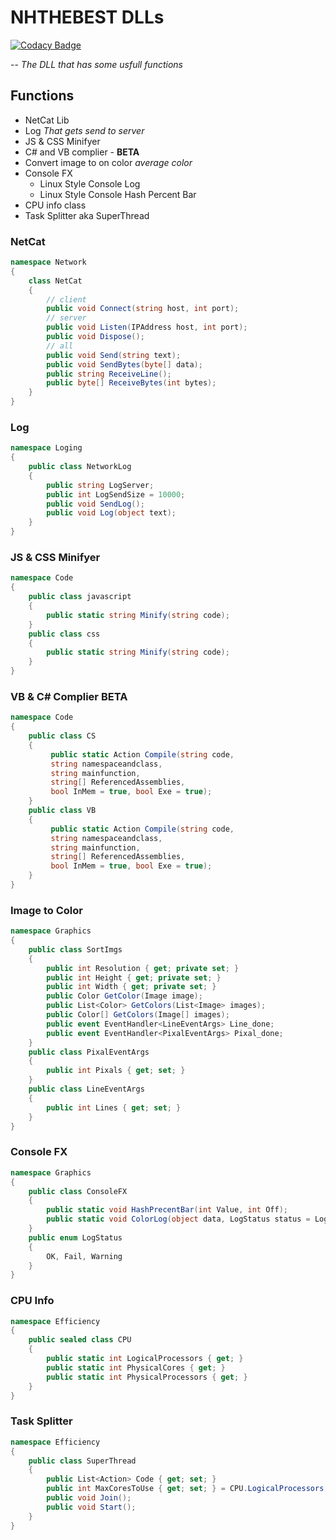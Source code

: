# NHTHEBEST DLLs

[![Codacy Badge](https://api.codacy.com/project/badge/Grade/cc6320fa166643e59e66c7ebb38ff33a)](https://app.codacy.com/app/NHTHEBEST/NHTHEBEST-DLL?utm_source=github.com&utm_medium=referral&utm_content=NHTHEBEST/NHTHEBEST-DLL&utm_campaign=Badge_Grade_Dashboard)

 \-- _The DLL that has some usfull functions_

## Functions

-   NetCat Lib
-   Log _That gets send to server_
-   JS  & CSS Minifyer
-   C# and VB complier - **BETA**
-   Convert image to on color _average color_
-   Console FX
    -   Linux Style Console Log
    -   Linux Style Console Hash Percent Bar
-   CPU info class
-   Task Splitter aka SuperThread

### NetCat

```csharp
namespace Network 
{
    class NetCat 
    {
        // client
        public void Connect(string host, int port);
        // server
        public void Listen(IPAddress host, int port);
        public void Dispose();
        // all
        public void Send(string text);
        public void SendBytes(byte[] data);
        public string ReceiveLine();
        public byte[] ReceiveBytes(int bytes);
    }
}
```

### Log

```csharp
namespace Loging 
{
    public class NetworkLog 
    {
        public string LogServer;
        public int LogSendSize = 10000;
        public void SendLog();
        public void Log(object text);
    }
}
```

### JS & CSS Minifyer

```csharp
namespace Code 
{
    public class javascript
    {
        public static string Minify(string code);
    }
    public class css
    {
        public static string Minify(string code);
    }
}
```

### VB & C# Complier **BETA**

```csharp
namespace Code 
{
    public class CS
    {
         public static Action Compile(string code, 
         string namespaceandclass, 
         string mainfunction, 
         string[] ReferencedAssemblies, 
         bool InMem = true, bool Exe = true);
    }
    public class VB
    {
         public static Action Compile(string code,
         string namespaceandclass, 
         string mainfunction, 
         string[] ReferencedAssemblies, 
         bool InMem = true, bool Exe = true);
    }
}
```

### Image to Color

```csharp
namespace Graphics
{
    public class SortImgs
    {
        public int Resolution { get; private set; }
        public int Height { get; private set; }
        public int Width { get; private set; }
        public Color GetColor(Image image);
        public List<Color> GetColors(List<Image> images);
        public Color[] GetColors(Image[] images);
        public event EventHandler<LineEventArgs> Line_done;
        public event EventHandler<PixalEventArgs> Pixal_done;
    }
    public class PixalEventArgs
    {
        public int Pixals { get; set; }
    }
    public class LineEventArgs
    {
        public int Lines { get; set; }
    }
}
```

### Console FX

```csharp
namespace Graphics
{
    public class ConsoleFX
    {
        public static void HashPrecentBar(int Value, int Off);
        public static void ColorLog(object data, LogStatus status = LogStatus.OK);
    }
    public enum LogStatus
    {
        OK, Fail, Warning
    }
}
```

### CPU Info

```csharp
namespace Efficiency
{
    public sealed class CPU 
    {
        public static int LogicalProcessors { get; }
        public static int PhysicalCores { get; }
        public static int PhysicalProcessors { get; }
    }
}
```

### Task Splitter

```csharp
namespace Efficiency
{
    public class SuperThread 
    {
        public List<Action> Code { get; set; }
        public int MaxCoresToUse { get; set; } = CPU.LogicalProcessors;
        public void Join();
        public void Start();
    }
}
```
